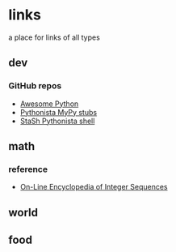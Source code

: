 # links
a place for links of all types

## dev

### GitHub repos
* [Awesome Python](https://github.com/vinta/awesome-python)
* [Pythonista MyPy stubs](https://github.com/hbmartin/pythonista-stubs)
* [StaSh Pythonista shell](https://github.com/ywangd/stash)

## math

### reference
* [On-Line Encyclopedia of Integer Sequences](https://oeis.org/)

## world

## food
